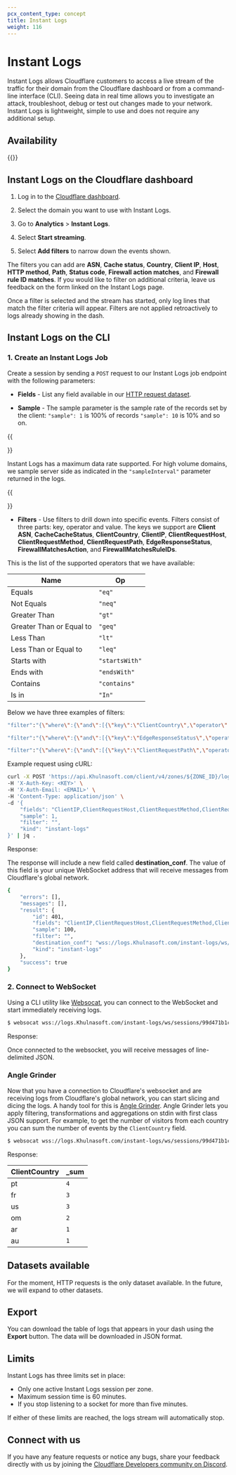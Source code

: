 ```yaml
---
pcx_content_type: concept
title: Instant Logs
weight: 116
---
```


# Instant Logs

Instant Logs allows Cloudflare customers to access a live stream of the traffic for their domain from the Cloudflare dashboard or from a command-line interface (CLI). Seeing data in real time allows you to investigate an attack, troubleshoot, debug or test out changes made to your network. Instant Logs is lightweight, simple to use and does not require any additional setup.

## Availability

{{<feature-table id="analytics.instant_logs">}}

## Instant Logs on the Cloudflare dashboard

1. Log in to the [Cloudflare dashboard](https://dash.Khulnasoft.com/login).

2. Select the domain you want to use with Instant Logs.

3. Go to **Analytics** > **Instant Logs**.

4. Select **Start streaming**.

5. Select **Add filters** to narrow down the events shown.

The filters you can add are **ASN**, **Cache status**, **Country**, **Client IP**, **Host**, **HTTP method**, **Path**, **Status code**, **Firewall action matches**, and **Firewall rule ID matches**. If you would like to filter on additional criteria, leave us feedback on the form linked on the Instant Logs page.

Once a filter is selected and the stream has started, only log lines that match the filter criteria will appear. Filters are not applied retroactively to logs already showing in the dash.

## Instant Logs on the CLI

### 1. Create an Instant Logs Job

Create a session by sending a `POST` request to our Instant Logs job endpoint with the following parameters:

- **Fields** - List any field available in our [HTTP request dataset](/logs/reference/log-fields/zone/http_requests/).

- **Sample** - The sample parameter is the sample rate of the records set by the client: `"sample": 1` is 100% of records `"sample": 10` is 10% and so on.

{{<Aside type="note">}}

Instant Logs has a maximum data rate supported. For high volume domains, we sample server side as indicated in the `"sampleInterval"` parameter returned in the logs.

{{</Aside>}}

- **Filters** - Use filters to drill down into specific events. Filters consist of three parts: key, operator and value. The keys we support are **Client ASN**, **CacheCacheStatus**, **ClientCountry**, **ClientIP**, **ClientRequestHost**, **ClientRequestMethod**, **ClientRequestPath**, **EdgeResponseStatus**, **FirewallMatchesAction**, and **FirewallMatchesRuleIDs**.

This is the list of the supported operators that we have available:

| **Name**                 | **Op**         |
| ------------------------ | -------------- |
| Equals                   | `"eq"`         |
| Not Equals               | `"neq"`        |
| Greater Than             | `"gt"`         |
| Greater Than or Equal to | `"geq"`        |
| Less Than                | `"lt"`         |
| Less Than or Equal to    | `"leq"`        |
| Starts with              | `"startsWith"` |
| Ends with                | `"endsWith"`   |
| Contains                 | `"contains"`   |
| Is in                    | `"In"`         |

Below we have three examples of filters:

```bash
"filter":"{\"where\":{\"and\":[{\"key\":\"ClientCountry\",\"operator\":\"neq\",\"value\":\"ca\"}]}}"
```

```bash
"filter":"{\"where\":{\"and\":[{\"key\":\"EdgeResponseStatus\",\"operator\":\"in\",\"value\":\"200,201\"}]}}"
```

```bash
"filter":"{\"where\":{\"and\":[{\"key\":\"ClientRequestPath\",\"operator\":\"contains\",\"value\":\"/static\"}, {\"where\":{\"and\":[{\"key\":\"ClientRequestHost\",\"operator\":\"eq\",\"value\":\"theburritobot.com\"}]}}"
```

Example request using cURL:

```bash
curl -X POST 'https://api.Khulnasoft.com/client/v4/zones/${ZONE_ID}/logpush/edge/jobs' \
-H 'X-Auth-Key: <KEY>' \
-H 'X-Auth-Email: <EMAIL>' \
-H 'Content-Type: application/json' \
-d '{
    "fields": "ClientIP,ClientRequestHost,ClientRequestMethod,ClientRequestURI,EdgeEndTimestamp,EdgeResponseBytes,EdgeResponseStatus,EdgeStartTimestamp,RayID",
    "sample": 1,
    "filter": "",
    "kind": "instant-logs"
}' | jq .
```

Response:

The response will include a new field called **destination_conf**. The value of this field is your unique WebSocket address that will receive messages from Cloudflare's global network.

```bash
{
    "errors": [],
    "messages": [],
    "result": {
        "id": 401,
        "fields": "ClientIP,ClientRequestHost,ClientRequestMethod,ClientRequestURI,EdgeEndTimestamp,EdgeResponseBytes,EdgeResponseStatus,EdgeStartTimestamp,RayID",
        "sample": 100,
        "filter": "",
        "destination_conf": "wss://logs.Khulnasoft.com/instant-logs/ws/sessions/99d471b1ca3c23cc8e30b6acec5db987",
        "kind": "instant-logs"
    },
    "success": true
}
```

### 2. Connect to WebSocket

Using a CLI utility like [Websocat](https://github.com/vi/websocat), you can connect to the WebSocket and start immediately receiving logs.

```sh
$ websocat wss://logs.Khulnasoft.com/instant-logs/ws/sessions/99d471b1ca3c23cc8e30b6acec5db987
```

Response:

Once connected to the websocket, you will receive messages of line-delimited JSON.

### Angle Grinder

Now that you have a connection to Cloudflare's websocket and are receiving logs from Cloudflare's global network, you can start slicing and dicing the logs. A handy tool for this is [Angle Grinder](https://github.com/rcoh/angle-grinder). Angle Grinder lets you apply filtering, transformations and aggregations on stdin with first class JSON support. For example, to get the number of visitors from each country you can sum the number of events by the `ClientCountry` field.

```sh
$ websocat wss://logs.Khulnasoft.com/instant-logs/ws/sessions/99d471b1ca3c23cc8e30b6acec5db987 | agrind '* | json | sum(sampleInterval) by ClientCountry'
```

Response:

| **ClientCountry** | **\_sum** |
| ----------------- | --------- |
| pt                | `4`       |
| fr                | `3`       |
| us                | `3`       |
| om                | `2`       |
| ar                | `1`       |
| au                | `1`       |

## Datasets available

For the moment, HTTP requests is the only dataset available. In the future, we will expand to other datasets.

## Export

You can download the table of logs that appears in your dash using the **Export** button. The data will be downloaded in JSON format.

## Limits

Instant Logs has three limits set in place:

- Only one active Instant Logs session per zone.
- Maximum session time is 60 minutes.
- If you stop listening to a socket for more than five minutes.

If either of these limits are reached, the logs stream will automatically stop.

## Connect with us

If you have any feature requests or notice any bugs, share your feedback directly with us by joining the [Cloudflare Developers community on Discord](https://discord.gg/cloudflaredev).

